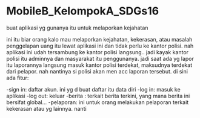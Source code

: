 # MobileB_KelompokA_SDGs16
buat aplikasi yg gunanya itu untuk melaporkan kejahatan

ini itu biar orang kalo mau melaporkan kejahatan, kekerasan, atau masalah penggelapan uang itu lewat aplikasi ini dan tidak perlu ke kantor polisi.
nah aplikasi ini udah tersambung ke kantor polisi langsung.. jadi kayak kantor polisi itu adminnya dan masyarakat itu penggunanya.
jadi saat ada yg lapor itu laporannya langsung masuk kantor polisi terdekat, maksudnya terdekat dari pelapor.
nah nantinya si polisi akan men acc laporan tersebut.
di sini ada fitur:

-sign in: daftar akun. ini yg d buat daftar itu data diri
-log in: masuk ke aplikasi
-log out: keluar
-berita : terkait berita terkini, yang mana berita ini bersifat global...
-pelaporan: ini untuk orang melakukan pelaporan terkait kekerasan atau yg lainnya. nanti 
